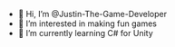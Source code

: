 - 👋 Hi, I’m @Justin-The-Game-Developer
- 👀 I’m interested in making fun games
- 🌱 I’m currently learning C# for Unity

<!---
Justin-The-Game-Developer/Justin-The-Game-Developer is a ✨ special ✨ repository because its `README.md` (this file) appears on your GitHub profile.
You can click the Preview link to take a look at your changes.
--->
